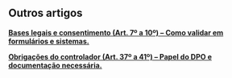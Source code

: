 ## Outros artigos

**[Bases legais e consentimento (Art. 7º a 10º) – Como validar em formulários e sistemas.](https://maariaceciliaholler.github.io/ecs.github.io/)**

**[Obrigações do controlador (Art. 37º a 41º) – Papel do DPO e documentação necessária.](https://lucasrayzer.github.io/Manual-EnsinoDescentralizado/)**